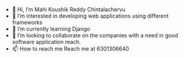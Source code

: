 - 👋 Hi, I’m Mahi Koushik Reddy Chintalachervu
- 👀 I’m interested in developing web applications using different frameworks
- 🌱 I’m currently learning Django  
- 💞️ I’m looking to collaborate on the companies with a need in good software application reach.
- 📫 How to reach me Reach me at 6301306640

<!---
koushikreddy08092001/koushikreddy08092001 is a ✨ special ✨ repository because its `README.md` (this file) appears on your GitHub profile.
You can click the Preview link to take a look at your changes.
--->
